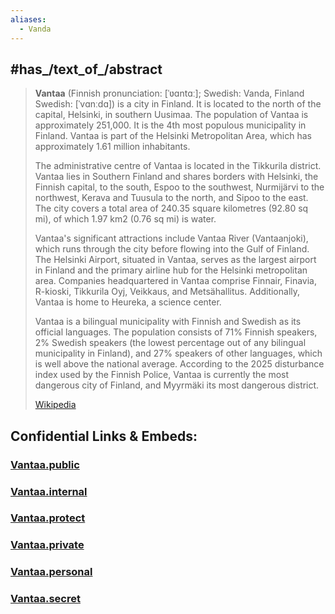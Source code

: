 ```yaml
---
aliases:
  - Vanda
---
```



## #has_/text_of_/abstract 

> **Vantaa** (Finnish pronunciation: [ˈʋɑntɑː]; Swedish: Vanda, Finland Swedish: [ˈvɑnːdɑ]) 
> is a city in Finland. 
> It is located to the north of the capital, Helsinki, in southern Uusimaa. 
> The population of Vantaa is approximately 251,000. 
> It is the 4th most populous municipality in Finland. 
> Vantaa is part of the Helsinki Metropolitan Area, 
> which has approximately 1.61 million inhabitants.
>
> The administrative centre of Vantaa is located in the Tikkurila district. Vantaa lies in Southern Finland and shares borders with Helsinki, the Finnish capital, to the south, Espoo to the southwest, Nurmijärvi to the northwest, Kerava and Tuusula to the north, and Sipoo to the east. The city covers a total area of 240.35 square kilometres (92.80 sq mi), of which 1.97 km2 (0.76 sq mi) is water.
>
> Vantaa's significant attractions include Vantaa River (Vantaanjoki), which runs through the city before flowing into the Gulf of Finland. The Helsinki Airport, situated in Vantaa, serves as the largest airport in Finland and the primary airline hub for the Helsinki metropolitan area. Companies headquartered in Vantaa comprise Finnair, Finavia, R-kioski, Tikkurila Oyj, Veikkaus, and Metsähallitus. Additionally, Vantaa is home to Heureka, a science center.
>
> Vantaa is a bilingual municipality with Finnish and Swedish as its official languages. The population consists of 71% Finnish speakers, 2% Swedish speakers (the lowest percentage out of any bilingual municipality in Finland), and 27% speakers of other languages, which is well above the national average. According to the 2025 disturbance index used by the Finnish Police, Vantaa is currently the most dangerous city of Finland, and Myyrmäki its most dangerous district.
>
> [Wikipedia](https://en.wikipedia.org/wiki/Vantaa)


## Confidential Links & Embeds: 

### [Vantaa.public](/_public/\Earth\Continent\Europe\Europe~North\Finland\Provinces~Finland\Southern_Finland\counties~Southern_Finland\Uusimaa\CityVantaa.public.md) 

### [Vantaa.internal](/_internal/\Earth\Continent\Europe\Europe~North\Finland\Provinces~Finland\Southern_Finland\counties~Southern_Finland\Uusimaa\CityVantaa.internal.md) 

### [Vantaa.protect](/_protect/\Earth\Continent\Europe\Europe~North\Finland\Provinces~Finland\Southern_Finland\counties~Southern_Finland\Uusimaa\CityVantaa.protect.md) 

### [Vantaa.private](/_private/\Earth\Continent\Europe\Europe~North\Finland\Provinces~Finland\Southern_Finland\counties~Southern_Finland\Uusimaa\CityVantaa.private.md) 

### [Vantaa.personal](/_personal/\Earth\Continent\Europe\Europe~North\Finland\Provinces~Finland\Southern_Finland\counties~Southern_Finland\Uusimaa\CityVantaa.personal.md) 

### [Vantaa.secret](/_secret/\Earth\Continent\Europe\Europe~North\Finland\Provinces~Finland\Southern_Finland\counties~Southern_Finland\Uusimaa\CityVantaa.secret.md)


